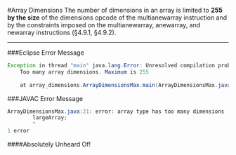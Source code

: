 #Array Dimensions
The number of dimensions in an array is limited to **255 by the size** of the dimensions opcode of the multianewarray instruction and by the constraints imposed on the multianewarray, anewarray, and newarray instructions (§4.9.1, §4.9.2).

---

###Eclipse Error Message
```java
Exception in thread "main" java.lang.Error: Unresolved compilation problem: 
	Too many array dimensions. Maximum is 255
	
	at array_dimensions.ArrayDimensionsMax.main(ArrayDimensionsMax.java:5)
```

###JAVAC Error Message
```java
ArrayDimensionsMax.java:21: error: array type has too many dimensions
		largeArray;
		^
1 error

```

####Absolutely Unheard Of!
